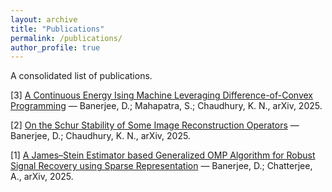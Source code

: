 ```yaml
---
layout: archive
title: "Publications"
permalink: /publications/
author_profile: true
---
```


A consolidated list of publications.

[3] [A Continuous Energy Ising Machine Leveraging Difference-of-Convex Programming](https://arxiv.org/abs/2509.01928) — Banerjee, D.; Mahapatra, S.; Chaudhury, K. N., arXiv, 2025.

[2] [On the Schur Stability of Some Image Reconstruction Operators](https://arxiv.org/abs/2509.06715) — Banerjee, D.; Chaudhury, K. N., arXiv, 2025.

[1] [A James–Stein Estimator based Generalized OMP Algorithm for Robust Signal Recovery using Sparse Representation](https://arxiv.org/abs/2509.01410) — Banerjee, D.; Chatterjee, A., arXiv, 2025.
